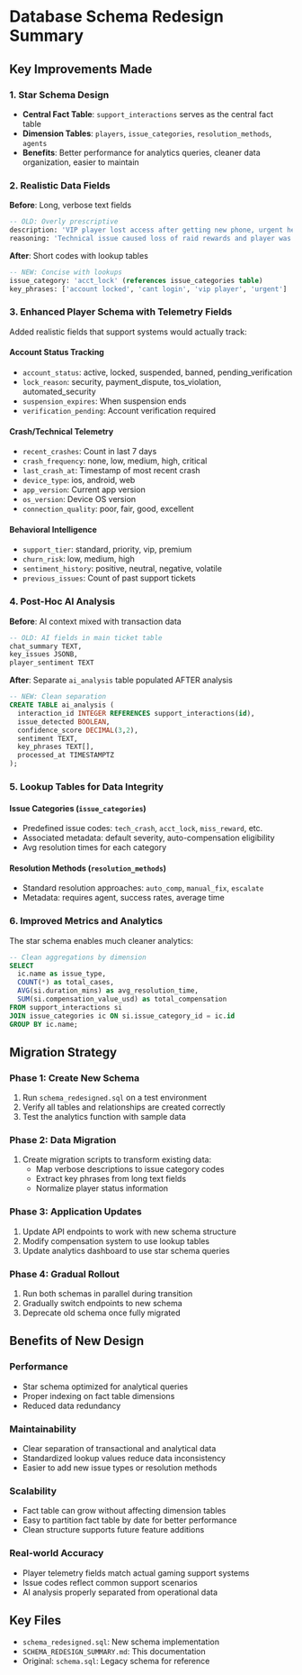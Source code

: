 # Database Schema Redesign Summary

## Key Improvements Made

### 1. **Star Schema Design**
- **Central Fact Table**: `support_interactions` serves as the central fact table
- **Dimension Tables**: `players`, `issue_categories`, `resolution_methods`, `agents`
- **Benefits**: Better performance for analytics queries, cleaner data organization, easier to maintain

### 2. **Realistic Data Fields**
**Before**: Long, verbose text fields
```sql
-- OLD: Overly prescriptive
description: 'VIP player lost access after getting new phone, urgent help needed for kingdom event'
reasoning: 'Technical issue caused loss of raid rewards and player was unable to complete event'
```

**After**: Short codes with lookup tables
```sql
-- NEW: Concise with lookups
issue_category: 'acct_lock' (references issue_categories table)
key_phrases: ['account locked', 'cant login', 'vip player', 'urgent']
```

### 3. **Enhanced Player Schema with Telemetry Fields**
Added realistic fields that support systems would actually track:

#### **Account Status Tracking**
- `account_status`: active, locked, suspended, banned, pending_verification
- `lock_reason`: security, payment_dispute, tos_violation, automated_security
- `suspension_expires`: When suspension ends
- `verification_pending`: Account verification required

#### **Crash/Technical Telemetry**
- `recent_crashes`: Count in last 7 days
- `crash_frequency`: none, low, medium, high, critical
- `last_crash_at`: Timestamp of most recent crash
- `device_type`: ios, android, web
- `app_version`: Current app version
- `os_version`: Device OS version
- `connection_quality`: poor, fair, good, excellent

#### **Behavioral Intelligence**
- `support_tier`: standard, priority, vip, premium
- `churn_risk`: low, medium, high
- `sentiment_history`: positive, neutral, negative, volatile
- `previous_issues`: Count of past support tickets

### 4. **Post-Hoc AI Analysis**
**Before**: AI context mixed with transaction data
```sql
-- OLD: AI fields in main ticket table
chat_summary TEXT,
key_issues JSONB,
player_sentiment TEXT
```

**After**: Separate `ai_analysis` table populated AFTER analysis
```sql
-- NEW: Clean separation
CREATE TABLE ai_analysis (
  interaction_id INTEGER REFERENCES support_interactions(id),
  issue_detected BOOLEAN,
  confidence_score DECIMAL(3,2),
  sentiment TEXT,
  key_phrases TEXT[],
  processed_at TIMESTAMPTZ
);
```

### 5. **Lookup Tables for Data Integrity**

#### **Issue Categories** (`issue_categories`)
- Predefined issue codes: `tech_crash`, `acct_lock`, `miss_reward`, etc.
- Associated metadata: default severity, auto-compensation eligibility
- Avg resolution times for each category

#### **Resolution Methods** (`resolution_methods`)
- Standard resolution approaches: `auto_comp`, `manual_fix`, `escalate`
- Metadata: requires agent, success rates, average time

### 6. **Improved Metrics and Analytics**
The star schema enables much cleaner analytics:

```sql
-- Clean aggregations by dimension
SELECT 
  ic.name as issue_type,
  COUNT(*) as total_cases,
  AVG(si.duration_mins) as avg_resolution_time,
  SUM(si.compensation_value_usd) as total_compensation
FROM support_interactions si
JOIN issue_categories ic ON si.issue_category_id = ic.id
GROUP BY ic.name;
```

## Migration Strategy

### Phase 1: Create New Schema
1. Run `schema_redesigned.sql` on a test environment
2. Verify all tables and relationships are created correctly
3. Test the analytics function with sample data

### Phase 2: Data Migration
1. Create migration scripts to transform existing data:
   - Map verbose descriptions to issue category codes
   - Extract key phrases from long text fields
   - Normalize player status information

### Phase 3: Application Updates
1. Update API endpoints to work with new schema structure
2. Modify compensation system to use lookup tables
3. Update analytics dashboard to use star schema queries

### Phase 4: Gradual Rollout
1. Run both schemas in parallel during transition
2. Gradually switch endpoints to new schema
3. Deprecate old schema once fully migrated

## Benefits of New Design

### **Performance**
- Star schema optimized for analytical queries
- Proper indexing on fact table dimensions
- Reduced data redundancy

### **Maintainability**
- Clear separation of transactional and analytical data
- Standardized lookup values reduce data inconsistency
- Easier to add new issue types or resolution methods

### **Scalability**
- Fact table can grow without affecting dimension tables
- Easy to partition fact table by date for better performance
- Clean structure supports future feature additions

### **Real-world Accuracy**
- Player telemetry fields match actual gaming support systems
- Issue codes reflect common support scenarios
- AI analysis properly separated from operational data

## Key Files
- `schema_redesigned.sql`: New schema implementation
- `SCHEMA_REDESIGN_SUMMARY.md`: This documentation
- Original: `schema.sql`: Legacy schema for reference